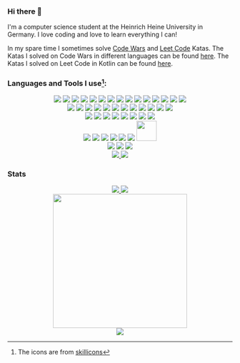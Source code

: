 ### Hi there 👋

I'm a computer science student at the Heinrich Heine University in Germany.
I love coding and love to learn everything I can!

In my spare time I sometimes solve 
[Code Wars](https://www.codewars.com/r/iGtS7w)
and
[Leet Code](https://leetcode.com/)
Katas. 
The Katas I solved on Code Wars in different languages can be found 
[here](https://github.com/jaess105/CodeWars_Katas).
The Katas I solved on Leet Code in Kotlin can be found 
[here](https://github.com/jaess105/Leetcode).


### Languages and Tools I use[^1]:

<div align="center">
    <!-- languages -->
    <img src="https://skillicons.dev/icons?i=cs"/>
    <img src="https://skillicons.dev/icons?i=python" />
    <img src="https://skillicons.dev/icons?i=java"/>
    <img src="https://skillicons.dev/icons?i=bash" />
    <img src="https://skillicons.dev/icons?i=c"/>
    <img src="https://skillicons.dev/icons?i=rust"/>
    <img src="https://skillicons.dev/icons?i=dart"/>
    <img src="https://skillicons.dev/icons?i=clojure" />
    <img src="https://skillicons.dev/icons?i=php" />
    <img src="https://skillicons.dev/icons?i=ts" />
    <img src="https://skillicons.dev/icons?i=js" />
    <img src="https://skillicons.dev/icons?i=kotlin"/>
    <img src="https://skillicons.dev/icons?i=cpp" />
    <img src="https://skillicons.dev/icons?i=html" />
    <img src="https://skillicons.dev/icons?i=css" />
    <br/>
    <!-- others -->
    <img src="https://skillicons.dev/icons?i=postgres"/>
    <img src="https://skillicons.dev/icons?i=mysql"/>
    <img src="https://skillicons.dev/icons?i=bootstrap" />
    <img src="https://skillicons.dev/icons?i=docker" />
    <img src="https://skillicons.dev/icons?i=git"/>
    <img src="https://skillicons.dev/icons?i=github"/>
    <img src="https://skillicons.dev/icons?i=gitlab"/>
    <img src="https://skillicons.dev/icons?i=md" />
    <img src="https://skillicons.dev/icons?i=latex" />
    <img src="https://skillicons.dev/icons?i=raspberrypi"/>
    <img src="https://skillicons.dev/icons?i=stackoverflow"/>
    <img src="https://skillicons.dev/icons?i=regex"/>
    <br/>
    <!-- frameworks -->
    <img src="https://skillicons.dev/icons?i=dotnet"/>
    <img src="https://skillicons.dev/icons?i=gradle"/>
    <img src="https://skillicons.dev/icons?i=spring"/>
    <img src="https://skillicons.dev/icons?i=flutter" />
    <img src="https://skillicons.dev/icons?i=htmx" />
    <img src="https://skillicons.dev/icons?i=angular" />
    <img src="https://skillicons.dev/icons?i=react" />
    <img src="https://skillicons.dev/icons?i=unity"/>
    <br/>
    <!-- editors -->
    <img src="https://skillicons.dev/icons?i=vscode" />
    <img src="https://skillicons.dev/icons?i=rider" />   
    <img src="https://skillicons.dev/icons?i=pycharm" />
    <img src="https://skillicons.dev/icons?i=idea"/>
    <img src="https://skillicons.dev/icons?i=clion" />
    <img src="https://skillicons.dev/icons?i=androidstudio" />
    <img src="https://plugins.jetbrains.com/static/versions/24075/jetbrains-simple.svg"
         width="45" height="45"/>
    <br/>
    <!-- OS -->
    <img src="https://skillicons.dev/icons?i=linux" />
    <img src="https://skillicons.dev/icons?i=ubuntu" />
    <img src="https://skillicons.dev/icons?i=windows" />
    <br/>
    <!-- social -->
    <a href="https://www.linkedin.com/in/jannik-esser-04ab83212/"> 
        <img src="https://skillicons.dev/icons?i=linkedin"/> 
    </a>
    <a href="https://discordapp.com/users/Fandjayjay#8196"> 
        <img src="https://skillicons.dev/icons?i=discord"/>
    </a>
</div>

### Stats

<div align="center">
    <div>
        <a href="https://github.com/anuraghazra/github-readme-stats">
            <img src="https://github-readme-stats.vercel.app/api?username=jaess105&show_icons=true&theme=dracula&count_private=true" />
        </a>
        <a href="https://github.com/anuraghazra/convoychat">
            <img src="https://github-readme-stats.vercel.app/api/top-langs/?username=jaess105&theme=dracula&count_private=true&langs_count=10&layout=pie" />
        </a>
    </div>
    <div>
        <a href="https://github.com/jaess105/CodeWars_Katas">
            <img src="https://www.codewars.com/users/jaess105/badges/large" width="300"/>
        </a>
    </div>
    <div>
        <a href="https://github.com/jaess105/Leetcode">
            <img src="https://leetcard.jacoblin.cool/Jaess105?theme=dark&font=Turret%20Road&ext=heatmap">
        </a>
    </div>
</div>


[^1]: The icons are from [skillicons](https://skillicons.dev)
